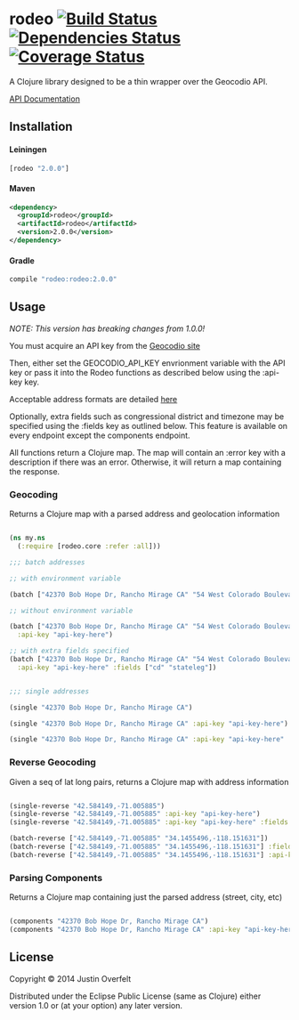 # rodeo [![Build Status](https://travis-ci.org/jboverfelt/rodeo.png?branch=master)](https://travis-ci.org/jboverfelt/rodeo) [![Dependencies Status](http://jarkeeper.com/jboverfelt/rodeo/status.png)](http://jarkeeper.com/jboverfelt/rodeo) [![Coverage Status](https://coveralls.io/repos/jboverfelt/rodeo/badge.png?branch=master)](https://coveralls.io/r/jboverfelt/rodeo?branch=master)

A Clojure library designed to be a thin wrapper over the Geocodio API.

[API Documentation](http://jboverfelt.github.io/rodeo/)
## Installation

#### Leiningen
```clojure
[rodeo "2.0.0"]
```
#### Maven
```xml
<dependency>
  <groupId>rodeo</groupId>
  <artifactId>rodeo</artifactId>
  <version>2.0.0</version>
</dependency>
```
#### Gradle
```groovy
compile "rodeo:rodeo:2.0.0"
```

## Usage

*NOTE: This version has breaking changes from 1.0.0!*

You must acquire an API key from the [Geocodio site](http://geocod.io)

Then, either set the GEOCODIO_API_KEY 
envrionment variable with the API key or 
pass it into the Rodeo functions as described below using the :api-key key.

Acceptable address formats are detailed [here](http://geocod.io/docs/)

Optionally, extra fields such as congressional district and timezone 
may be specified using the :fields key as 
outlined below. This feature is available on every endpoint except the 
components endpoint. 

All functions return a Clojure map. The map will contain an :error key
with a description if there was an error. Otherwise, it will
return a map containing the response.

### Geocoding

Returns a Clojure map with a parsed address and geolocation information

```clojure

(ns my.ns
  (:require [rodeo.core :refer :all]))

;;; batch addresses

;; with environment variable

(batch ["42370 Bob Hope Dr, Rancho Mirage CA" "54 West Colorado Boulevard, Pasadena, CA 91105"])

;; without environment variable

(batch ["42370 Bob Hope Dr, Rancho Mirage CA" "54 West Colorado Boulevard, Pasadena, CA 91105"] 
  :api-key "api-key-here")

;; with extra fields specified
(batch ["42370 Bob Hope Dr, Rancho Mirage CA" "54 West Colorado Boulevard, Pasadena, CA 91105"] 
  :api-key "api-key-here" :fields ["cd" "stateleg"])


;;; single addresses

(single "42370 Bob Hope Dr, Rancho Mirage CA")

(single "42370 Bob Hope Dr, Rancho Mirage CA" :api-key "api-key-here")

(single "42370 Bob Hope Dr, Rancho Mirage CA" :api-key "api-key-here" :fields ["cd"])

```

### Reverse Geocoding

Given a seq of lat long pairs, returns a Clojure map with address information

```clojure

(single-reverse "42.584149,-71.005885")
(single-reverse "42.584149,-71.005885" :api-key "api-key-here")
(single-reverse "42.584149,-71.005885" :api-key "api-key-here" :fields ["stateleg"])

(batch-reverse ["42.584149,-71.005885" "34.1455496,-118.151631"])
(batch-reverse ["42.584149,-71.005885" "34.1455496,-118.151631"] :fields ["stateleg"])
(batch-reverse ["42.584149,-71.005885" "34.1455496,-118.151631"] :api-key "api-key-here")
```

### Parsing Components

Returns a Clojure map containing just the parsed address (street, city, etc)

```clojure

(components "42370 Bob Hope Dr, Rancho Mirage CA")
(components "42370 Bob Hope Dr, Rancho Mirage CA" :api-key "api-key-here")
```

## License

Copyright © 2014 Justin Overfelt

Distributed under the Eclipse Public License (same as Clojure) either version 1.0 or (at
your option) any later version.
